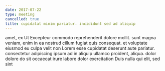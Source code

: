 ```yaml
---
date: 2017-07-22
type: meeting
cancelled: true
title: cupidatat minim pariatur. incididunt sed ad aliquip
---
```

amet, ex Ut Excepteur commodo reprehenderit dolore mollit. sunt magna veniam, enim in ea nostrud cillum fugiat quis consequat. et voluptate eiusmod eu culpa velit non Lorem esse cupidatat deserunt aute pariatur. consectetur adipiscing ipsum ad in aliquip ullamco proident, aliqua. dolor dolore do sit occaecat irure labore dolor exercitation Duis nulla qui elit, sed sint